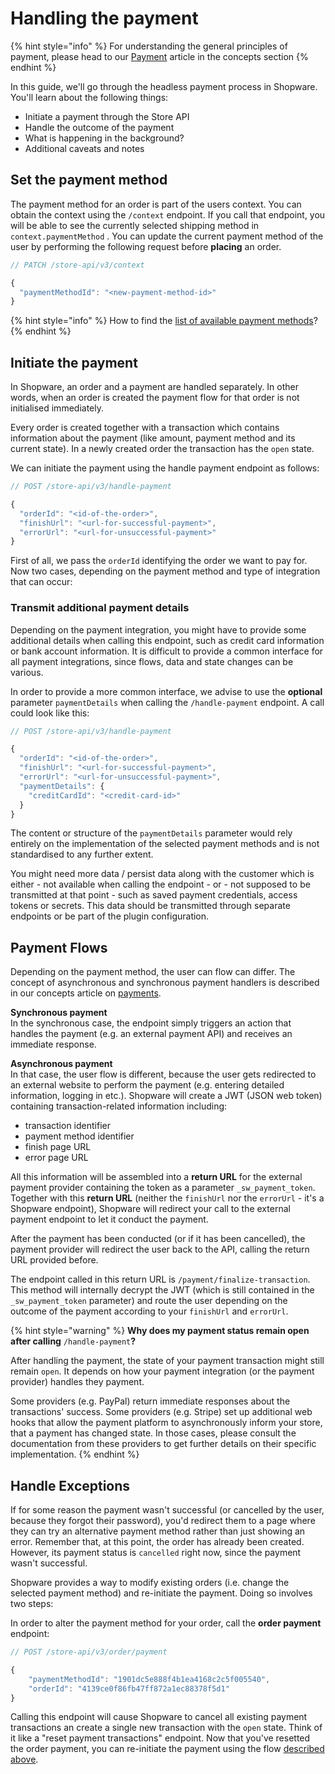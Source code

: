 # Handling the payment

{% hint style="info" %}
For understanding the general principles of payment, please head to our [Payment](../../../concepts/commerce/checkout-concept/payments.md) article in the concepts section
{% endhint %}

In this guide, we'll go through the headless payment process in Shopware. You'll learn about the following things:

* Initiate a payment through the Store API
* Handle the outcome of the payment
* What is happening in the background?
* Additional caveats and notes

## Set the payment method

The payment method for an order is part of the users context. You can obtain the context using the `/context` endpoint. If you call that endpoint, you will be able to see the currently selected shipping method in `context.paymentMethod` . You can update the current payment method of the user by performing the following request before **placing** an order.

```javascript
// PATCH /store-api/v3/context

{
  "paymentMethodId": "<new-payment-method-id>"
}
```

{% hint style="info" %}
How to find the [list of available payment methods](work-with-the-cart.md#payment-methods)?
{% endhint %}

## Initiate the payment

In Shopware, an order and a payment are handled separately. In other words, when an order is created the payment flow for that order is not initialised immediately.

Every order is created together with a transaction which contains information about the payment \(like amount, payment method and its current state\). In a newly created order the transaction has the `open` state.

We can initiate the payment using the handle payment endpoint as follows:

```javascript
// POST /store-api/v3/handle-payment

{
  "orderId": "<id-of-the-order>",
  "finishUrl": "<url-for-successful-payment>",
  "errorUrl": "<url-for-unsuccessful-payment>"
}
```

First of all, we pass the `orderId` identifying the order we want to pay for. Now two cases, depending on the payment method and type of integration that can occur:

### Transmit additional payment details

Depending on the payment integration, you might have to provide some additional details when calling this endpoint, such as credit card information or bank account information. It is difficult to provide a common interface for all payment integrations, since flows, data and state changes can be various.

In order to provide a more common interface, we advise to use the **optional** parameter `paymentDetails` when calling the `/handle-payment` endpoint. A call could look like this:

```javascript
// POST /store-api/v3/handle-payment

{
  "orderId": "<id-of-the-order>",
  "finishUrl": "<url-for-successful-payment>",
  "errorUrl": "<url-for-unsuccessful-payment>",
  "paymentDetails": {
    "creditCardId": "<credit-card-id>"
  }
}
```

The content or structure of the `paymentDetails` parameter would rely entirely on the implementation of the selected payment methods and is not standardised to any further extent. 

You might need more data / persist data along with the customer which is either - not available when calling the endpoint - or - not supposed to be transmitted at that point - such as saved payment credentials, access tokens or secrets. This data should be transmitted through separate endpoints or be part of the plugin configuration.

## Payment Flows

Depending on the payment method, the user can flow can differ. The concept of asynchronous and synchronous payment handlers is described in our concepts article on [payments](../../../concepts/commerce/checkout-concept/payments.md). 

**Synchronous payment**  
In the synchronous case, the endpoint simply triggers an action that handles the payment \(e.g. an external payment API\) and receives an immediate response.

**Asynchronous payment**  
In that case, the user flow is different, because the user gets redirected to an external website to perform the payment \(e.g. entering detailed information, logging in etc.\). Shopware will create a JWT \(JSON web token\) containing transaction-related information including:

* transaction identifier
* payment method identifier
* finish page URL
* error page URL

All this information will be assembled into a **return URL** for the external payment provider containing the token as a parameter `_sw_payment_token`. Together with this **return URL** \(neither the `finishUrl` nor the `errorUrl` - it's a Shopware endpoint\), Shopware will redirect your call to the external payment endpoint to let it conduct the payment.

After the payment has been conducted \(or if it has been cancelled\), the payment provider will redirect the user back to the API, calling the return URL provided before.

The endpoint called in this return URL is `/payment/finalize-transaction`. This method will internally decrypt the JWT \(which is still contained in the `_sw_payment_token` parameter\) and route the user depending on the outcome of the payment according to your `finishUrl` and `errorUrl`.

{% hint style="warning" %}
**Why does my payment status remain open after calling** `/handle-payment`**?**  
  
After handling the payment, the state of your payment transaction might still remain `open`. It depends on how your payment integration \(or the payment provider\) handles they payment. 

Some providers \(e.g. PayPal\) return immediate responses about the transactions' success. Some providers \(e.g. Stripe\) set up additional web hooks that allow the payment platform to asynchronously inform your store, that a payment has changed state. In those cases, please consult the documentation from these providers to get further details on their specific implementation.
{% endhint %}

## Handle Exceptions

If for some reason the payment wasn't successful \(or cancelled by the user, because they forgot their password\), you'd redirect them to a page where they can try an alternative payment method rather than just showing an error. Remember that, at this point, the order has already been created. However, its payment status is `cancelled` right now, since the payment wasn't successful.

Shopware provides a way to modify existing orders \(i.e. change the selected payment method\) and re-initiate the payment. Doing so involves two steps:

In order to alter the payment method for your order, call the **order payment** endpoint:

```javascript
// POST /store-api/v3/order/payment

{
    "paymentMethodId": "1901dc5e888f4b1ea4168c2c5f005540",
    "orderId": "4139ce0f86fb47ff872a1ec88378f5d1"
}
```

Calling this endpoint will cause Shopware to cancel all existing payment transactions an create a single new transaction with the `open` state. Think of it like a "reset payment transactions" endpoint. Now that you've resetted the order payment, you can re-initiate the payment using the flow [described above](handling-the-payment.md#introduction).

